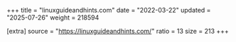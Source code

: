 +++
title = "linuxguideandhints.com"
date = "2022-03-22"
updated = "2025-07-26"
weight = 218594

[extra]
source = "https://linuxguideandhints.com/"
ratio = 13
size = 213
+++
